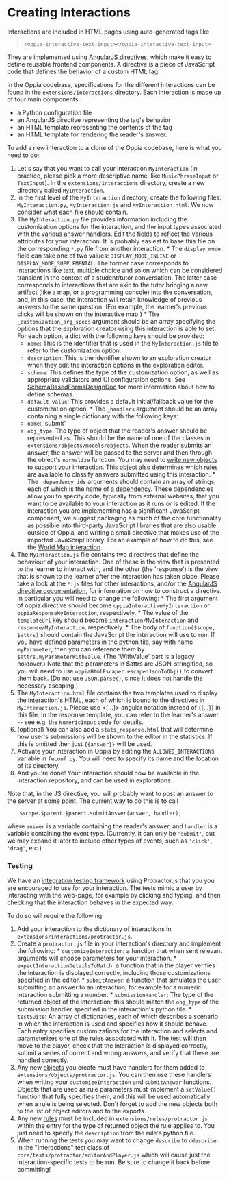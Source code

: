 # Creating Interactions #

Interactions are included in HTML pages using auto-generated tags like

> `<oppia-interactive-text-input></oppia-interactive-text-input>`

They are implemented using [AngularJS directives](http://seanhess.github.io/2013/10/14/angularjs-directive-design.html), which make it easy to define reusable frontend components. A directive is a piece of JavaScript code that defines the behavior of a custom HTML tag.

In the Oppia codebase, specifications for the different interactions can be found in the `extensions/interactions` directory. Each interaction is made up of four main components:

  * a Python configuration file
  * an AngularJS directive representing the tag's behavior
  * an HTML template representing the contents of the tag
  * an HTML template for rendering the reader's answer.

To add a new interaction to a clone of the Oppia codebase, here is what you need to do:

  1. Let's say that you want to call your interaction `MyInteraction` (in practice, please pick a more descriptive name, like `MusicPhraseInput` or `TextInput`). In the `extensions/interactions` directory, create a new directory called `MyInteraction`.
  1. In the first level of the `MyInteraction` directory, create the following files: `MyInteraction.py`, `MyInteraction.js` and `MyInteraction.html`. We now consider what each file should contain.
  1. The `MyInteraction.py` file provides information including the customization options for the interaction, and the input types associated with the various answer handlers. Edit the fields to reflect the various attributes for your interaction. It is probably easiest to base this file on the corresponding `*.py` file from another interaction.
    * The `display_mode` field can take one of two values: `DISPLAY_MODE_INLINE` or `DISPLAY_MODE_SUPPLEMENTAL`. The former case corresponds to interactions like text, multiple choice and so on which can be considered transient in the context of a student/tutor conversation. The latter case corresponds to interactions that are akin to the tutor bringing a new artifact (like a map, or a programming console) into the conversation, and, in this case, the interaction will retain knowledge of previous answers to the same question. (For example, the learner's previous clicks will be shown on the interactive map.)
    * The `_customization_arg_specs` argument should be an array specifying the options that the exploration creator using this interaction is able to set. For each option, a dict with the following keys should be provided:
      * `name`: This is the identifier that is used in the `MyInteraction.js` file to refer to the customization option.
      * `description`: This is the identifier shown to an exploration creator when they edit the interaction options in the exploration editor.
      * `schema`: This defines the type of the customization option, as well as appropriate validators and UI configuration options. See [SchemaBasedFormsDesignDoc](SchemaBasedFormsDesignDoc.md) for more information about how to define schemas.
      * `default_value`: This provides a default initial/fallback value for the customization option.
    * The `_handlers` argument should be an array containing a single dictionary with the following keys:
      * `name`: 'submit'
      * `obj_type`: The type of object that the reader's answer should be represented as. This should be the name of one of the classes in `extensions/objects/models/objects`. When the reader submits an answer, the answer will be passed to the server and then through the object's `normalize` function. You may need to [write new objects](CreatingObjects.md) to support your interaction. This object also determines which [rules](CreatingRules.md) are available to classify answers submitted using this interaction.
    * The `_dependency_ids` arguments should contain an array of strings, each of which is the name of a [dependency](CreatingDependencies.md). These dependencies allow you to specify code, typically from external websites, that you want to be available to your interaction as it runs or is edited. If the interaction you are implementing has a significant JavaScript component, we suggest packaging as much of the core functionality as possible into third-party JavaScript libraries that are also usable outside of Oppia, and writing a small directive that makes use of the imported JavaScript library. For an example of how to do this, see the [World Map interaction](https://code.google.com/p/oppia/source/browse/extensions/interactions/InteractiveMap/InteractiveMap.js).
  1. The `MyInteraction.js` file contains two directives that define the behaviour of your interaction. One of these is the view that is presented to the learner to interact with, and the other (the 'response') is the view that is shown to the learner after the interaction has taken place. Please take a look at the `*.js` files for other interactions, and/or the [AngularJS directive documentation](http://docs.angularjs.org/guide/directive), for information on how to construct a directive. In particular you will need to change the following:
    * The first argument of oppia.directive should become `oppiaInteractiveMyInteraction` or `oppiaResponseMyInteraction`, respectively.
    * The value of the `templateUrl` key should become `interaction/MyInteraction` and `response/MyInteraction`, respectively.
    * The body of `function($scope, $attrs)` should contain the JavaScript the interaction will use to run. If you have defined parameters in the python file, say with name `myParameter`, then you can reference them by `$attrs.myParameterWithValue`. (The 'WithValue' part is a legacy holdover.) Note that the parameters in $attrs are JSON-stringified, so you will need to use `oppiaHtmlEscaper.escapedJsonToObj()` to convert them back. (Do not use `JSON.parse()`, since it does not handle the necessary escaping.)
  1. The `MyInteraction.html` file contains the two templates used to display the interaction's HTML, each of which is bound to the directives in `MyInteraction.js`. Please use <[...]> angular notation instead of {{...}} in this file. In the response template, you can refer to the learner's answer -- see e.g. the `NumericInput` code for details.
  1. (optional) You can also add a `stats_response.html` that will determine how user's submissions will be shown to the editor in the statistics. If this is omitted then just `{{answer}}` will be used.
  1. Activate your interaction in Oppia by editing the `ALLOWED_INTERACTIONS` variable in `feconf.py`. You will need to specify its name and the location of its directory.
  1. And you're done! Your interaction should now be available in the interaction repository, and can be used in explorations.

Note that, in the JS directive, you will probably want to post an answer to the server at some point. The current way to do this is to call
```
    $scope.$parent.$parent.submitAnswer(answer, handler);
```
where `answer` is a variable containing the reader's answer, and `handler` is a variable containing the event type. (Currently, it can only be `'submit'`, but we may expand it later to include other types of events, such as `'click'`, `'drag'`, etc.)

### Testing ###

We have an [integration testing framework](SettingUpTests.md) using Protractor.js that you you are encouraged to use for your interaction. The tests mimic a user by interacting with the web-page, for example by clicking and typing, and then checking that the interaction behaves in the expected way.

To do so will require the following:
  1. Add your interaction to the dictionary of interactions in `extensions/interactions/protractor.js`.
  1. Create a `protractor.js` file in your interaction's directory and implement the following:
    * `customizeInteraction`: a function that when sent relevant arguments will choose parameters for your interaction.
    * `expectInteractionDetailsToMatch`: a function that in the player verifies the interaction is displayed correctly, including those customizations specified in the editor.
    * `submitAnswer`: a function that simulates the user submitting an answer to an interaction, for example for a numeric interaction submitting a number.
    * `submissionHandler`: The type of the returned object of the interaction; this should match the `obj_type` of the submission handler specified in the interaction's python file.
    * `testSuite`: An array of dictionaries, each of which describes a scenario in which the interaction is used and specifies how it should behave. Each entry specifies customizations for the interaction and selects and parameterizes one of the rules associated with it. The test will then move to the player, check that the interaction is displayed correctly, submit a series of correct and wrong answers, and verify that these are handled correctly.
  1. Any new [objects](CreatingObjects.md) you create must have handlers for them added to `extensions/objects/protractor.js`. You can then use these handlers when writing your `customizeInteraction` and `submitAnswer` functions. Objects that are used as rule parameters must implement a `setValue()` function that fully specifies them, and this will be used automatically when a rule is being selected. Don't forget to add the new objects both to the list of object editors and to the exports.
  1. Any new [rules](CreatingRules.md) must be included in `extensions/rules/protractor.js` within the entry for the type of returned object the rule applies to. You just need to specify the `description` from the rule's python file.
  1. When running the tests you may want to change `describe` to `ddescribe` in the "Interactions" test class of `core/tests/protractor/editorAndPlayer.js` which will cause just the interaction-specific tests to be run. Be sure to change it back before committing!